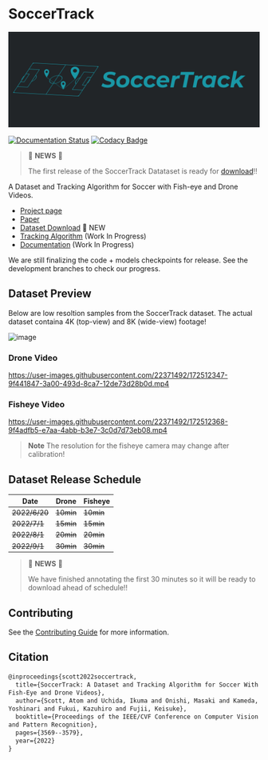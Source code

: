 # SoccerTrack

![](https://raw.githubusercontent.com/AtomScott/SoccerTrack/gh-pages/img/title-banner.png)

[![Documentation Status](https://readthedocs.org/projects/soccertrack/badge/?version=latest)](https://soccertrack.readthedocs.io/en/latest/?badge=latest) [![Codacy Badge](https://app.codacy.com/project/badge/Grade/b121ddfb4e244b6d88096840bdcfa1a2)](https://www.codacy.com/gh/AtomScott/SoccerTrack/dashboard?utm_source=github.com&amp;utm_medium=referral&amp;utm_content=AtomScott/SoccerTrack&amp;utm_campaign=Badge_Grade)

> 🥳 **NEWS** 🥳
> 
> The first release of the SoccerTrack Datataset is ready for [download](https://atomscott.github.io/SoccerTrack/#download)!! 

A Dataset and Tracking Algorithm for Soccer with Fish-eye and Drone Videos.


* [Project page](https://atomscott.github.io/SoccerTrack/)
* [Paper](https://openaccess.thecvf.com/content/CVPR2022W/CVSports/papers/Scott_SoccerTrack_A_Dataset_and_Tracking_Algorithm_for_Soccer_With_Fish-Eye_CVPRW_2022_paper.pdf)
* [Dataset Download](https://atomscott.github.io/SoccerTrack/#download) 🌟 NEW
* [Tracking Algorithm](https://github.com/AtomScott/SoccerTrack) (Work In Progress)
* [Documentation](https://soccertrack.readthedocs.io/) (Work In Progress)


We are still finalizing the code + models checkpoints for release. See the development branches to check our progress.

## Dataset Preview

Below are low resoltion samples from the SoccerTrack dataset. The actual dataset containa 4K (top-view) and 8K (wide-view) footage!

<img width="586" alt="image" src="https://user-images.githubusercontent.com/22371492/172513053-68ef75c4-435a-40e6-96fb-5a75319e32d6.png">

### Drone Video

https://user-images.githubusercontent.com/22371492/172512347-9f441847-3a00-493d-8ca7-12de73d28b0d.mp4

### Fisheye Video

https://user-images.githubusercontent.com/22371492/172512368-9f4adfb5-e7aa-4abb-b3e7-3c0d7d73eb08.mp4

> **Note** The resolution for the fisheye camera may change after calibration!

## Dataset Release Schedule

| Date | Drone | Fisheye |
|------|-------|---------|
| ~~2022/6/20~~ | ~~10min~~ | ~~10min~~   |
| ~~2022/7/1~~  | ~~15min~~ | ~~15min~~   |
| ~~2022/8/1~~  | ~~20min~~ | ~~20min~~   |
| ~~2022/9/1~~  | ~~30min~~ | ~~30min~~   |

> 🥳 **NEWS** 🥳
> 
> We have finished annotating the first 30 minutes so it will be ready to download ahead of schedule!! 

## Contributing

See the [Contributing Guide](https://soccertrack.readthedocs.io/en/latest/contributing.html) for more information.

## Citation
```
@inproceedings{scott2022soccertrack,
  title={SoccerTrack: A Dataset and Tracking Algorithm for Soccer With Fish-Eye and Drone Videos},
  author={Scott, Atom and Uchida, Ikuma and Onishi, Masaki and Kameda, Yoshinari and Fukui, Kazuhiro and Fujii, Keisuke},
  booktitle={Proceedings of the IEEE/CVF Conference on Computer Vision and Pattern Recognition},
  pages={3569--3579},
  year={2022}
}
```

